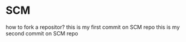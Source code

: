 # SCM
how to fork a repositor?
this is my first commit on SCM repo
this is my second commit on SCM repo
